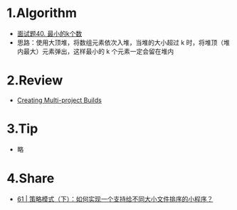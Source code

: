 # 1.Algorithm
- [面试题40. 最小的k个数](https://leetcode-cn.com/problems/zui-xiao-de-kge-shu-lcof/)
- 思路：使用大顶堆，将数组元素依次入堆，当堆的大小超过 k 时，将堆顶（堆内最大）元素弹出，这样最小的 k 个元素一定会留在堆内

# 2.Review
- [Creating Multi-project Builds](https://guides.gradle.org/creating-multi-project-builds/)

# 3.Tip
- 略

# 4.Share
- [61 | 策略模式（下）：如何实现一个支持给不同大小文件排序的小程序？](https://time.geekbang.org/column/article/215132)